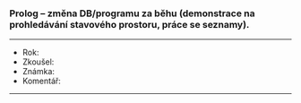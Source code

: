 ### Prolog – změna DB/programu za běhu (demonstrace na prohledávání stavového prostoru, práce se seznamy).

----------------------------------------

- Rok:
- Zkoušel:
- Známka:
- Komentář:

----------------------------------------
